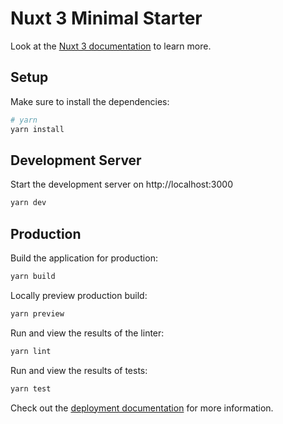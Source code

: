 # Nuxt 3 Minimal Starter

Look at the [Nuxt 3 documentation](https://nuxt.com/docs/getting-started/introduction) to learn more.

## Setup

Make sure to install the dependencies:

```bash
# yarn
yarn install
```

## Development Server

Start the development server on http://localhost:3000

```bash
yarn dev
```

## Production

Build the application for production:

```bash
yarn build
```

Locally preview production build:

```bash
yarn preview
```

Run and view the results of the linter:

```bash
yarn lint
```


Run and view the results of tests:

```bash
yarn test
```


Check out the [deployment documentation](https://nuxt.com/docs/getting-started/deployment) for more information.
